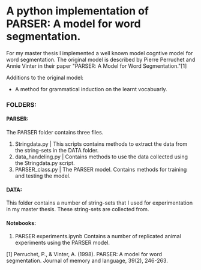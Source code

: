 # A python implementation of PARSER: A model for word segmentation.
For my master thesis I implemented a well known model cogntive model for word segmentation. 
The original model is described  by Pierre Perruchet and Annie Vinter in their paper "PARSER: A Model for Word Segmentation."[1]

Additions to the original model:
- A method for grammatical induction on the learnt vocabuarly.




### FOLDERS:
#### PARSER:
The PARSER folder contains three files.
1. Stringdata.py
| This scripts contains methods to extract the data from the string-sets in the DATA folder.
2. data_handeling.py
| Contains methods to use the data collected using the Stringdata.py script.
3. PARSER_class.py
| The PARSER model. Contains methods for training and testing the model.

#### DATA:
This folder contains a number of string-sets that I used for experimentation in my master thesis. These string-sets are collected from.

#### Notebooks:
1. PARSER experiments.ipynb
Contains a number of replicated animal experiments using the PARSER model.












[1] Perruchet, P., & Vinter, A. (1998). PARSER: A model for word segmentation. Journal of memory and language, 39(2), 246-263.
